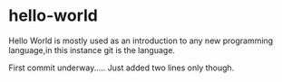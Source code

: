 # hello-world
Hello World is mostly used as an introduction to any new programming language,in this instance git is the language.

First commit underway.....
Just added two lines only though.
